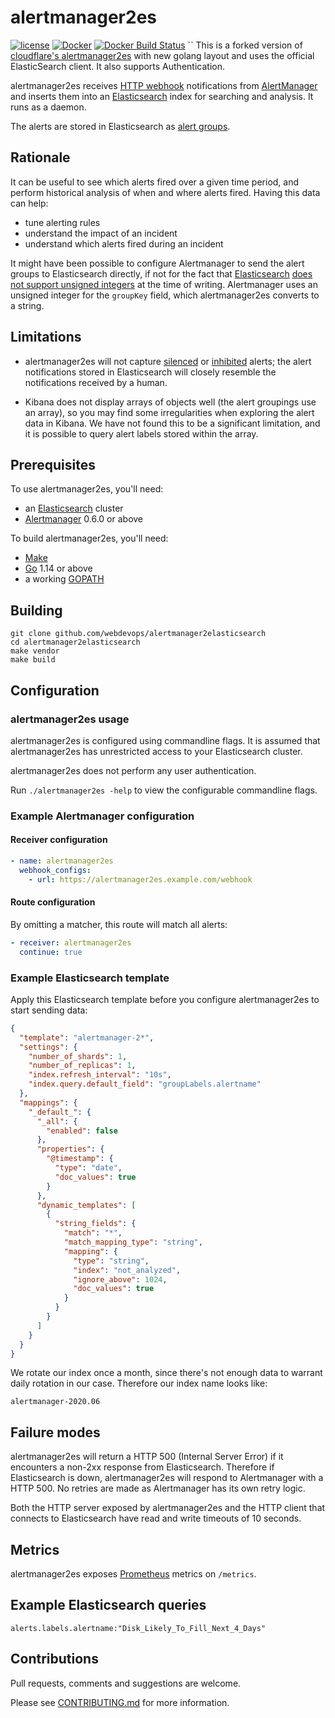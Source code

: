 # alertmanager2es

[![license](https://img.shields.io/github/license/webdevops/alertmanager2es.svg)](https://github.com/webdevops/alertmanager2es/blob/master/LICENSE)
[![Docker](https://img.shields.io/docker/cloud/automated/webdevops/alertmanager2es)](https://hub.docker.com/r/webdevops/alertmanager2es/)
[![Docker Build Status](https://img.shields.io/docker/cloud/build/webdevops/alertmanager2es)](https://hub.docker.com/r/webdevops/alertmanager2es/)
``
This is a forked version of [cloudflare's alertmanager2es](https://github.com/cloudflare/alertmanager2es) with
new golang layout and uses the official ElasticSearch client. It also supports Authentication.

alertmanager2es receives [HTTP webhook][] notifications from [AlertManager][]
and inserts them into an [Elasticsearch][] index for searching and analysis. It
runs as a daemon.

The alerts are stored in Elasticsearch as [alert groups][].

[alert groups]: https://prometheus.io/docs/alerting/alertmanager/#grouping
[AlertManager]: https://github.com/prometheus/alertmanager
[Elasticsearch]: https://www.elastic.co/products/elasticsearch
[HTTP webhook]: https://prometheus.io/docs/alerting/configuration/#webhook-receiver-<webhook_config>

## Rationale

It can be useful to see which alerts fired over a given time period, and
perform historical analysis of when and where alerts fired. Having this data
can help:

- tune alerting rules
- understand the impact of an incident
- understand which alerts fired during an incident

It might have been possible to configure Alertmanager to send the alert groups
to Elasticsearch directly, if not for the fact that [Elasticsearch][] [does not
support unsigned integers][] at the time of writing. Alertmanager uses an
unsigned integer for the `groupKey` field, which alertmanager2es converts to a
string.

[does not support unsigned integers]: https://github.com/elastic/elasticsearch/issues/13951

## Limitations

- alertmanager2es will not capture [silenced][] or [inhibited][] alerts; the alert
  notifications stored in Elasticsearch will closely resemble the notifications
  received by a human.

[silenced]: https://prometheus.io/docs/alerting/alertmanager/#silences
[inhibited]: https://prometheus.io/docs/alerting/alertmanager/#inhibition

- Kibana does not display arrays of objects well (the alert groupings use an
  array), so you may find some irregularities when exploring the alert data in
  Kibana. We have not found this to be a significant limitation, and it is
  possible to query alert labels stored within the array.

## Prerequisites

To use alertmanager2es, you'll need:

- an [Elasticsearch][] cluster
- [Alertmanager][] 0.6.0 or above

To build alertmanager2es, you'll need:

- [Make][]
- [Go][] 1.14 or above
- a working [GOPATH][]

[Make]: https://www.gnu.org/software/make/
[Go]: https://golang.org/dl/
[GOPATH]: https://golang.org/cmd/go/#hdr-GOPATH_environment_variable

## Building

    git clone github.com/webdevops/alertmanager2elasticsearch
    cd alertmanager2elasticsearch
    make vendor
    make build

## Configuration

### alertmanager2es usage

alertmanager2es is configured using commandline flags. It is assumed that
alertmanager2es has unrestricted access to your Elasticsearch cluster.

alertmanager2es does not perform any user authentication.

Run `./alertmanager2es -help` to view the configurable commandline flags.

### Example Alertmanager configuration

#### Receiver configuration

```yaml
- name: alertmanager2es
  webhook_configs:
    - url: https://alertmanager2es.example.com/webhook
```

#### Route configuration

By omitting a matcher, this route will match all alerts:

```yaml
- receiver: alertmanager2es
  continue: true
```

### Example Elasticsearch template

Apply this Elasticsearch template before you configure alertmanager2es to start
sending data:

```json
{
  "template": "alertmanager-2*",
  "settings": {
    "number_of_shards": 1,
    "number_of_replicas": 1,
    "index.refresh_interval": "10s",
    "index.query.default_field": "groupLabels.alertname"
  },
  "mappings": {
    "_default_": {
      "_all": {
        "enabled": false
      },
      "properties": {
        "@timestamp": {
          "type": "date",
          "doc_values": true
        }
      },
      "dynamic_templates": [
        {
          "string_fields": {
            "match": "*",
            "match_mapping_type": "string",
            "mapping": {
              "type": "string",
              "index": "not_analyzed",
              "ignore_above": 1024,
              "doc_values": true
            }
          }
        }
      ]
    }
  }
}
```

We rotate our index once a month, since there's not enough data to warrant
daily rotation in our case. Therefore our index name looks like:

    alertmanager-2020.06

## Failure modes

alertmanager2es will return a HTTP 500 (Internal Server Error) if it encounters
a non-2xx response from Elasticsearch. Therefore if Elasticsearch is down,
alertmanager2es will respond to Alertmanager with a HTTP 500. No retries are
made as Alertmanager has its own retry logic.

Both the HTTP server exposed by alertmanager2es and the HTTP client that
connects to Elasticsearch have read and write timeouts of 10 seconds.

## Metrics

alertmanager2es exposes [Prometheus][] metrics on `/metrics`.

[Prometheus]: https://prometheus.io/

## Example Elasticsearch queries

    alerts.labels.alertname:"Disk_Likely_To_Fill_Next_4_Days"

## Contributions

Pull requests, comments and suggestions are welcome.

Please see [CONTRIBUTING.md](CONTRIBUTING.md) for more information.
